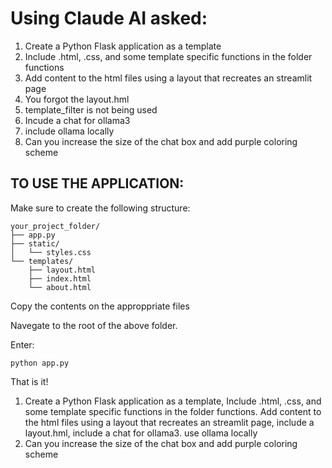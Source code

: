 # Using Claude AI asked: 

1. Create a Python Flask application as a template
2. Include .html, .css, and some template specific functions in the folder functions
3. Add content to the html files using a layout that recreates an streamlit page
4. You forgot the layout.hml
5. template_filter is not being used
6. Incude a chat for ollama3
7. include ollama locally
8. Can you increase the size of the chat box and add purple coloring scheme


## TO USE THE APPLICATION: 

Make sure to create the following structure: 

```
your_project_folder/
├── app.py
├── static/
│   └── styles.css
└── templates/
    ├── layout.html
    ├── index.html
    └── about.html
```

Copy the contents on the approppriate files 

Navegate to the root of the above folder. 

Enter: 

```python app.py``` 

That is it! 





1. Create a Python Flask application as a template, Include .html, .css, and some template specific functions in the folder functions. Add content to the html files using a layout that recreates an streamlit page, include a layout.hml, include a chat for ollama3. use ollama locally
8. Can you increase the size of the chat box and add purple coloring scheme
